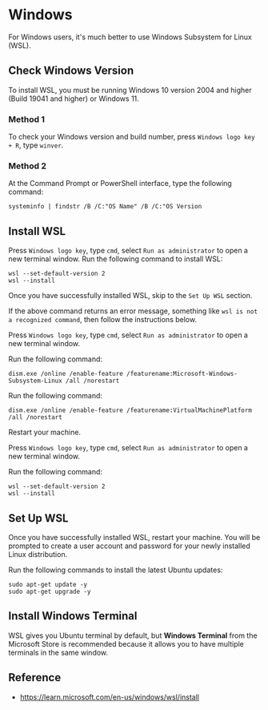 # Windows

For Windows users, it's much better to use Windows Subsystem for Linux (WSL).

## Check Windows Version

To install WSL, you must be running Windows 10 version 2004 and higher (Build 19041 and higher) or Windows 11.

### Method 1

To check your Windows version and build number, press `Windows logo key + R`, type `winver`.

### Method 2

At the Command Prompt or PowerShell interface, type the following command:

```
systeminfo | findstr /B /C:"OS Name" /B /C:"OS Version
```

## Install WSL

Press `Windows logo key`, type `cmd`, select `Run as administrator` to open a new terminal window. Run the following command to install WSL:

```
wsl --set-default-version 2
wsl --install
```

Once you have successfully installed WSL, skip to the `Set Up WSL` section.

If the above command returns an error message, something like `wsl is not a recognized command`, then follow the instructions below.

Press `Windows logo key`, type `cmd`, select `Run as administrator` to open a new terminal window.

Run the following command:

```
dism.exe /online /enable-feature /featurename:Microsoft-Windows-Subsystem-Linux /all /norestart
```

Run the following command:

```
dism.exe /online /enable-feature /featurename:VirtualMachinePlatform /all /norestart
```

Restart your machine.

Press `Windows logo key`, type `cmd`, select `Run as administrator` to open a new terminal window.

Run the following command:

```
wsl --set-default-version 2
wsl --install
```

## Set Up WSL

Once you have successfully installed WSL, restart your machine. You will be prompted to create a user account and password for your newly installed Linux distribution.

Run the following commands to install the latest Ubuntu updates:

```
sudo apt-get update -y
sudo apt-get upgrade -y
```

## Install Windows Terminal

WSL gives you Ubuntu terminal by default, but **Windows Terminal** from the Microsoft Store is recommended because it allows you to have multiple terminals in the same window.

## Reference

- https://learn.microsoft.com/en-us/windows/wsl/install

